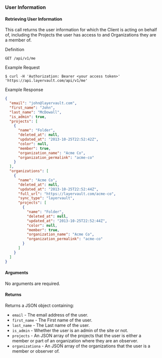 ### User Information

#### Retrieving User Information

This call returns the user information for which the Client is acting on behalf of, including the Projects the user has access to and Organizations they are a member of.

 Definition

    GET /api/v1/me

 Example Request

    $ curl -H 'Authorization: Bearer <your access token>' 'https://api.layervault.com/api/v1/me'

 Example Response

```json
{
  "email": "john@layervault.com",
  "first_name": "John",
  "last_name": "McDowall",
  "is_admin": true,
  "projects": [
    {
      "name": "Folder",
      "deleted_at": null,
      "updated_at": "2013-10-25T22:52:42Z",
      "color": null,
      "member": true,
      "organization_name": "Acme Co",
      "organization_permalink": "acme-co"
    }
  ],
  "organizations": [
    {
      "name": "Acme Co",
      "deleted_at": null,
      "updated_at": "2013-10-25T22:52:44Z",
      "full_url": "https://layervault.com/acme-co",
      "sync_type": "layervault",
      "projects": [
        {
          "name": "Folder",
          "deleted_at": null,
          "updated_at": "2013-10-25T22:52:44Z",
          "color": null,
          "member": true,
          "organization_name": "Acme Co",
          "organization_permalink": "acme-co"
        }
      ]
    }
  ]
}
```

#### Arguments
No arguments are required.

#### Returns

Returns a JSON object containing:

  - `email` - The email address of the user.
  - `first_name` - The First name of the user.
  - `last_name` - The Last name of the user.
  - `is_admin` - Whether the user is an admin of the site or not.
  - `projects` - An JSON array of the projects that the user is either a member or part of an organization where they are an observer.
  - `organizationa` - An JSON array of the organizations that the user is a member or observer of.
